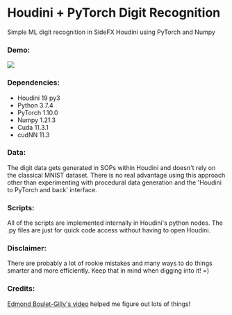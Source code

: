# Houdini + PyTorch Digit Recognition
Simple ML digit recognition in SideFX Houdini using PyTorch and Numpy


### Demo:

![](Houdini_DigitRecognition_PyTorch_v02.gif)

### Dependencies:
- Houdini 19 py3
- Python  3.7.4
- PyTorch 1.10.0 
- Numpy   1.21.3
- Cuda    11.3.1
- cudNN   11.3

### Data:
The digit data gets generated in SOPs within Houdini and doesn't rely on the classical MNIST dataset. There is no real advantage using this approach other than experimenting with procedural data generation and the 'Houdini to PyTorch and back' interface.

### Scripts:
All of the scripts are implemented internally in Houdini's python nodes. The .py files are just for quick code access without having to open Houdini.

### Disclaimer:
There are probably a lot of rookie mistakes and many ways to do things smarter and more efficiently. Keep that in mind when digging into it! =)

### Credits:
[Edmond Boulet-Gilly's video](https://www.youtube.com/watch?v=WNEEokEq-Fg "4 pixel cam AI - Machine Learning in Houdini Tutorial") helped me figure out lots of things!
